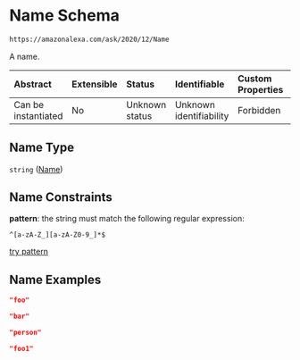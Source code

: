 # Name Schema

```txt
https://amazonalexa.com/ask/2020/12/Name
```

A name.

| Abstract            | Extensible | Status         | Identifiable            | Custom Properties | Additional Properties | Access Restrictions | Defined In                                                  |
| :------------------ | :--------- | :------------- | :---------------------- | :---------------- | :-------------------- | :------------------ | :---------------------------------------------------------- |
| Can be instantiated | No         | Unknown status | Unknown identifiability | Forbidden         | Allowed               | none                | [Name.json](../../schemas/Name.json "open original schema") |

## Name Type

`string` ([Name](name.md))

## Name Constraints

**pattern**: the string must match the following regular expression: 

```regexp
^[a-zA-Z_][a-zA-Z0-9_]*$
```

[try pattern](https://regexr.com/?expression=%5E%5Ba-zA-Z\_%5D%5Ba-zA-Z0-9\_%5D\*%24 "try regular expression with regexr.com")

## Name Examples

```json
"foo"
```

```json
"bar"
```

```json
"person"
```

```json
"foo1"
```
